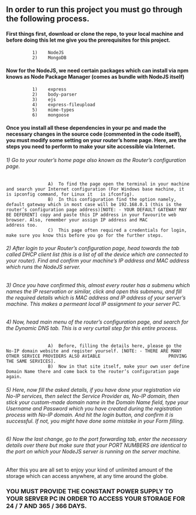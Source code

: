 ## In order to run this project you must go through the following process.

#### First things first, download or clone the repo, to your local machine and before doing this let me give you the prerequisites for this project.
              1)	NodeJS
              2)	MongoDB
#### Now for the NodeJS, we need certain packages which can install via npm knows as Node Package Manager (comes as bundle with NodeJS itself)
              1)	express
              2)	body-parser
              3)	ejs
              4)	express-fileupload
              5)	mime-types
              6)	mongoose
#### Once you install all these dependencies in your pc and made the necessary changes in the source code (commented in the code itself), you must modify some setting on your router’s home page. Here, are the steps you need to perform to make your site accessible via Internet.
######              1)	Go to your router’s home page also known as the Router’s configuration page.
                    A)	To find the page open the terminal in your machine and search your Internet configuration (For Windows base machine, it is ipconfig command, for Linux it   is ifconfig).
                    B)	In this configuration find the option namely, default gateway which in most case will be 192.168.0.1 (this is the router’s configuration page address)[NOTE: - YOUR DEFAULT GATEWAY MAY BE DEFERENT] copy and paste this IP address in your favourite web browser. Also, remember your assign IP address and MAC                          address too.
                    C)	This page often required a credentials for login, make sure you know this before you go for the further steps.
######              2)	After login to your Router’s configuration page, head towards the tab called DHCP client list (this is a list of all the device which are connected to your                         router). Find and confirm your machine’s IP address and MAC address which runs the NodeJS server.
######              3)	Once you have confirmed this, almost every router has a submenu which names the IP reservation or similar, click and open this submenu, and fill the required                       details which is MAC address and IP address of your server’s machine. This makes a permeant local IP assignment to your server PC.
######             4)	Now, head main menu of the router’s configuration page, and search for the Dynamic DNS tab. This is a very curtail step for this entire process.
                    A)	Before, filling the details here, please go the No-IP domain website and register yourself. [NOTE: - THERE ARE MANY OTHER SERVICE PROVIDERS ALSO AVIABLE                          PROVING THE SAME SERVICES].
                    B)	Now in that site itself, make your own user define Domain Name there and come back to the router’s configuration page again.
######              5)	Here, now fill the asked details, if you have done your registration via No-IP services, then select the Service Provider as, No-IP domain, then stick your                         custom-made domain name in the Domain Name field, type your Username and Password which you have created during the registration process with No-IP domain. And                     hit the login button, and confirm it is successful. If not, you might have done some mistake in your Form filling.      
 ######             6)	Now the last change, go to the port forwarding tab, enter the necessary details over there but make sure that your PORT NUMBERS are identical to the port on                       which your NodeJS server is running on the server machine.
After this you are all set to enjoy your kind of unlimited amount of the storage which can access anywhere, at any time around the globe.
### YOU MUST PROVIDE THE CONSTANT POWER SUPPLY TO YOUR SERVER PC IN ORDER TO ACCESS YOUR STORAGE FOR 24 / 7 AND 365 / 366 DAYS.
